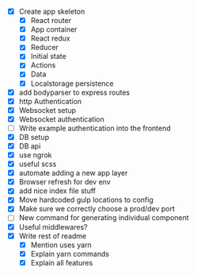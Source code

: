 - [x] Create app skeleton
  - [x] React router
  - [x] App container
  - [x] React redux
  - [x] Reducer
  - [x] Initial state
  - [x] Actions
  - [x] Data
  - [x] Localstorage persistence
- [x] add bodyparser to express routes
- [x] http Authentication
- [x] Websocket setup
- [x] Websocket authentication
- [ ] Write example authentication into the frontend
- [x] DB setup
- [x] DB api
- [x] use ngrok
- [x] useful scss
- [x] automate adding a new app layer
- [x] Browser refresh for dev env
- [x] add nice index file stuff
- [x] Move hardcoded gulp locations to config
- [x] Make sure we correctly choose a prod/dev port
- [ ] New command for generating individual component
- [x] Useful middlewares?
- [x] Write rest of readme
  - [x] Mention uses yarn
  - [x] Explain yarn commands
  - [x] Explain all features
